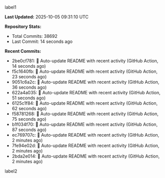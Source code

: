 
label1 
<!-- ACTIVITY_START -->
**Last Updated:** 2025-10-05 09:31:10 UTC

**Repository Stats:**
- Total Commits: 38692
- Last Commit: 14 seconds ago

**Recent Commits:**
- 2be0cf781: 🤖 Auto-update README with recent activity (GitHub Action, 14 seconds ago)
- f5c1640fb: 🤖 Auto-update README with recent activity (GitHub Action, 23 seconds ago)
- 9051c6a2c: 🤖 Auto-update README with recent activity (GitHub Action, 36 seconds ago)
- 622a4a035: 🤖 Auto-update README with recent activity (GitHub Action, 51 seconds ago)
- 6125c1f84: 🤖 Auto-update README with recent activity (GitHub Action, 62 seconds ago)
- f58781268: 🤖 Auto-update README with recent activity (GitHub Action, 75 seconds ago)
- b1f034f70: 🤖 Auto-update README with recent activity (GitHub Action, 87 seconds ago)
- ec769707c: 🤖 Auto-update README with recent activity (GitHub Action, 2 minutes ago)
- 7fe94e02d: 🤖 Auto-update README with recent activity (GitHub Action, 2 minutes ago)
- 2bda2e014: 🤖 Auto-update README with recent activity (GitHub Action, 2 minutes ago)
<!-- ACTIVITY_END -->

label2
